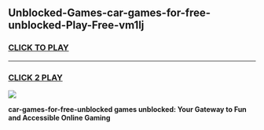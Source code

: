 
## Unblocked-Games-car-games-for-free-unblocked-Play-Free-vm1lj
<h3>
<a href="https://premium76.site?title=car-games-for-free-unblocked&ref=23A">CLICK TO PLAY</a></h3>
<hr>

<h3>
<a href="https://premium76.site?title=car-games-for-free-unblocked&ref=23A">CLICK 2 PLAY</a>
  
</h3>

<a href="https://premium76.site?title=car-games-for-free-unblocked&ref=23A"><img src="https://clearcache.store/games.png"></a>


**car-games-for-free-unblocked games unblocked: Your Gateway to Fun and Accessible Online Gaming**
